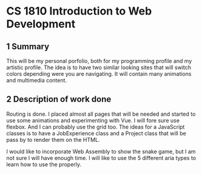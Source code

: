 # CS 1810 Introduction to Web Development

## 1 Summary

This will be my personal porfolio, both for my programming profile and my artistic profile.
The idea is to have two similar looking sites that will switch colors depending were you are navigating. It will contain many animations and multimedia content.

## 2 Description of work done

Routing is done. I placed almost all pages that will be needed and started to use some animations and experimenting with Vue.
I will fore sure use flexbox. And I can probably use the grid too.
The ideas for a JavaScript classes is to have a JobExperience class and a Project class that will be pass by to render them on the HTML.

I would like to incorporate Web Assembly to show the snake game, but I am not sure I will have enough time.
I will like to use the 5 different aria types to learn how to use the properly.